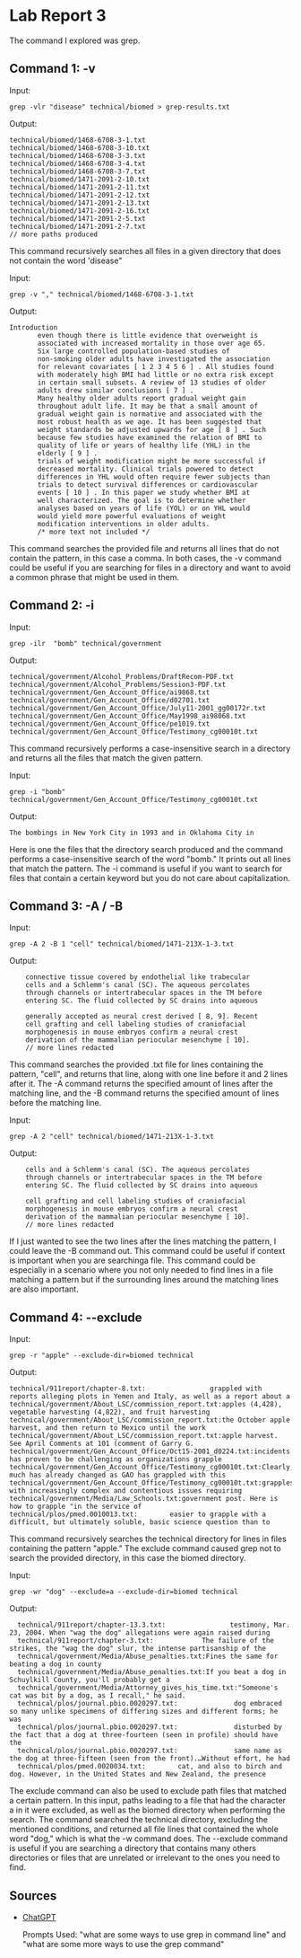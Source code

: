 # Lab Report 3
The command I explored was grep.
## Command 1: -v
Input:
```
grep -vlr "disease" technical/biomed > grep-results.txt 
```
Output:
```
technical/biomed/1468-6708-3-1.txt
technical/biomed/1468-6708-3-10.txt
technical/biomed/1468-6708-3-3.txt
technical/biomed/1468-6708-3-4.txt
technical/biomed/1468-6708-3-7.txt
technical/biomed/1471-2091-2-10.txt
technical/biomed/1471-2091-2-11.txt
technical/biomed/1471-2091-2-12.txt
technical/biomed/1471-2091-2-13.txt
technical/biomed/1471-2091-2-16.txt
technical/biomed/1471-2091-2-5.txt
technical/biomed/1471-2091-2-7.txt
// more paths produced
```
This command recursively searches all files in a given directory that does not contain the word 'disease"

Input: 
```
grep -v "," technical/biomed/1468-6708-3-1.txt 
 ```
Output: 
 ```
 Introduction
        even though there is little evidence that overweight is
        associated with increased mortality in those over age 65.
        Six large controlled population-based studies of
        non-smoking older adults have investigated the association
        for relevant covariates [ 1 2 3 4 5 6 ] . All studies found
        with moderately high BMI had little or no extra risk except
        in certain small subsets. A review of 13 studies of older
        adults drew similar conclusions [ 7 ] .
        Many healthy older adults report gradual weight gain
        throughout adult life. It may be that a small amount of
        gradual weight gain is normative and associated with the
        most robust health as we age. It has been suggested that
        weight standards be adjusted upwards for age [ 8 ] . Such
        because few studies have examined the relation of BMI to
        quality of life or years of healthy life (YHL) in the
        elderly [ 9 ] .
        trials of weight modification might be more successful if
        decreased mortality. Clinical trials powered to detect
        differences in YHL would often require fewer subjects than
        trials to detect survival differences or cardiovascular
        events [ 10 ] . In this paper we study whether BMI at
        well characterized. The goal is to determine whether
        analyses based on years of life (YOL) or on YHL would
        would yield more powerful evaluations of weight
        modification interventions in older adults.
        /* more text not included */
```
This command searches the provided file and returns all lines that do not contain the pattern, in this case a comma. 
In both cases, the -v command could be useful if you are searching for files in a directory and want to avoid a common phrase that might be used in them. 

## Command 2: -i
Input:
```
grep -ilr  "bomb" technical/government 
 ```
Output:
 ```
technical/government/Alcohol_Problems/DraftRecom-PDF.txt
technical/government/Alcohol_Problems/Session3-PDF.txt
technical/government/Gen_Account_Office/ai9868.txt
technical/government/Gen_Account_Office/d02701.txt
technical/government/Gen_Account_Office/July11-2001_gg00172r.txt
technical/government/Gen_Account_Office/May1998_ai98068.txt
technical/government/Gen_Account_Office/pe1019.txt
technical/government/Gen_Account_Office/Testimony_cg00010t.txt
```

This command recursively performs a case-insensitive search in a directory and returns all the files that match the given pattern.

Input:

    grep -i "bomb"  technical/government/Gen_Account_Office/Testimony_cg00010t.txt
    
Output:

    The bombings in New York City in 1993 and in Oklahoma City in

Here is one the files that the directory search produced and the command performs a case-insensitive search of the word "bomb." It prints out all lines that match the pattern.
The -i command is useful if you want to search for files that contain a certain keyword but you do not care about capitalization. 
          
## Command 3: -A / -B
Input:

    grep -A 2 -B 1 "cell" technical/biomed/1471-213X-1-3.txt

Output:

        connective tissue covered by endothelial like trabecular
        cells and a Schlemm's canal (SC). The aqueous percolates
        through channels or intertrabecular spaces in the TM before
        entering SC. The fluid collected by SC drains into aqueous

        generally accepted as neural crest derived [ 8, 9]. Recent
        cell grafting and cell labeling studies of craniofacial
        morphogenesis in mouse embryos confirm a neural crest
        derivation of the mammalian periocular mesenchyme [ 10].
        // more lines redacted

This command searches the provided .txt file for lines containing the pattern, "cell", and returns that line, along with one line before it and 2 lines after it. The -A command returns the specified amount of lines after the matching line, and the -B command returns the specified amount of lines before the matching line. 
  
Input:

    grep -A 2 "cell" technical/biomed/1471-213X-1-3.txt
Output:
   
        cells and a Schlemm's canal (SC). The aqueous percolates
        through channels or intertrabecular spaces in the TM before
        entering SC. The fluid collected by SC drains into aqueous

        cell grafting and cell labeling studies of craniofacial
        morphogenesis in mouse embryos confirm a neural crest
        derivation of the mammalian periocular mesenchyme [ 10].
        // more lines redacted

If I just wanted to see the two lines after the lines matching the pattern, I could leave the -B command out. This command could be useful if context is important when you are searchinga file.
This command could be especially in a scenario where you not only needed to find lines in a file matching a pattern but if the surrounding lines around the matching lines are also important.
  
## Command 4: --exclude
Input:
  
    grep -r "apple" --exclude-dir=biomed technical

Output:
  
    technical/911report/chapter-8.txt:                grappled with reports alleging plots in Yemen and Italy, as well as a report about a
    technical/government/About_LSC/commission_report.txt:apples (4,428), vegetable harvesting (4,822), and fruit harvesting
    technical/government/About_LSC/commission_report.txt:the October apple harvest, and then return to Mexico until the work
    technical/government/About_LSC/commission_report.txt:apple harvest. See April Comments at 101 (comment of Garry G.
    technical/government/Gen_Account_Office/Oct15-2001_d0224.txt:incidents has proven to be challenging as organizations grapple
    technical/government/Gen_Account_Office/Testimony_cg00010t.txt:Clearly, much has already changed as GAO has grappled with this
    technical/government/Gen_Account_Office/Testimony_cg00010t.txt:grapples with increasingly complex and contentious issues requiring  
    technical/government/Media/Law_Schools.txt:government post. Here is how to grapple "in the service of
    technical/plos/pmed.0010013.txt:        easier to grapple with a difficult, but ultimately soluble, basic science question than to
 
This command recursively searches the technical directory for lines in files containing the pattern "apple." The exclude command caused grep not to search the provided directory, in this case the biomed directory. 
 
Input:
  
  
    grep -wr "dog" --exclude=a --exclude-dir=biomed technical
 
Output:
 ```
   technical/911report/chapter-13.3.txt:                testimony, Mar. 23, 2004. When "wag the dog" allegations were again raised during
   technical/911report/chapter-3.txt:            The failure of the strikes, the "wag the dog" slur, the intense partisanship of the   
   technical/government/Media/Abuse_penalties.txt:Fines the same for beating a dog in county
   technical/government/Media/Abuse_penalties.txt:If you beat a dog in Schuylkill County, you'll probably get a
   technical/government/Media/Attorney_gives_his_time.txt:"Someone's cat was bit by a dog, as I recall," he said.
   technical/plos/journal.pbio.0020297.txt:              dog embraced so many unlike specimens of differing sizes and different forms; he was
   technical/plos/journal.pbio.0020297.txt:              disturbed by the fact that a dog at three-fourteen (seen in profile) should have the
   technical/plos/journal.pbio.0020297.txt:              same name as the dog at three-fifteen (seen from the front).…Without effort, he had
   technical/plos/pmed.0020034.txt:        cat, and also to birch and dog. However, in the United States and New Zealand, the presence
```
The exclude command can also be used to exclude path files that matched a certain pattern. In this input, paths leading to a file that had the character a in it were excluded, as well as the biomed directory when performing the search. The command searched the technical directory, excluding the mentioned conditions, and returned all file lines that contained the whole word "dog," which is what the -w command does. 
The --exclude command is useful if you are searching a directory that contains many others directories or files that are unrelated or irrelevant to the ones you need to find. 

## Sources 
- [ChatGPT](https://chat.openai.com/)

    Prompts Used: "what are some ways to use grep in command line" and "what are some more ways to use the grep command"
 
